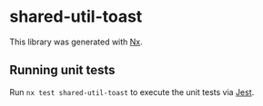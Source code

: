 # shared-util-toast

This library was generated with [Nx](https://nx.dev).

## Running unit tests

Run `nx test shared-util-toast` to execute the unit tests via [Jest](https://jestjs.io).
